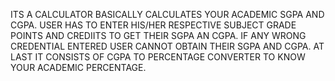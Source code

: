 ITS A CALCULATOR BASICALLY CALCULATES YOUR ACADEMIC SGPA AND CGPA.
USER HAS TO ENTER HIS/HER RESPECTIVE SUBJECT GRADE POINTS AND CREDIITS TO GET THEIR SGPA AN CGPA.
IF ANY WRONG CREDENTIAL ENTERED USER CANNOT OBTAIN THEIR SGPA AND CGPA.
AT LAST IT CONSISTS OF CGPA TO PERCENTAGE CONVERTER TO KNOW YOUR ACADEMIC PERCENTAGE.
